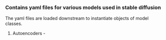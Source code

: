 ### Contains yaml files for various models used in stable diffusion

The yaml files are loaded downstream to instantiate objects of model classes.

1) Autoencoders - 
